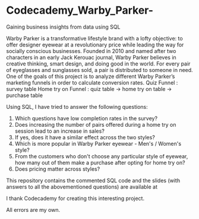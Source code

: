 # Codecademy_Warby_Parker-
Gaining business insights from data using SQL

Warby Parker is a transformative lifestyle brand with a lofty objective: to offer designer eyewear at a revolutionary price while leading the way for socially conscious businesses. Founded in 2010 and named after two characters in an early Jack Kerouac journal, Warby Parker believes in creative thinking, smart design, and doing good in the world. For every pair of eyeglasses and sunglasses sold, a pair is distributed to someone in need.
One of the goals of this project is to analyze different Warby Parker’s marketing funnels in order to calculate conversion rates.
Quiz Funnel : survey table
Home try on Funnel  : quiz table -> home try on table -> purchase table

Using SQL, I have tried to answer the following questions:
1) Which questions have low completion rates in the survey?
2) Does increasing the number of pairs offered during a home try on session lead to an increase in sales?
3) If yes, does it have a similar effect across the two styles?
4) Which is more popular in Warby Parker eyewear - Men's / Women's style?
5) From the customers who don't choose any particular style of eyewear, how many out of them make a purchase after opting for home try on? 
6) Does pricing matter across styles?

This repository contains the commented SQL code and the slides (with answers to all the abovementioned questions) are available at 

I thank Codecademy for creating this interesting project.

All errors are my own.

